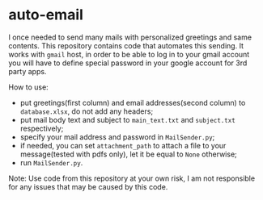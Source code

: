 # auto-email
I once needed to send many mails with personalized greetings and same contents. This repository contains code that automates this sending. It works with `gmail` host, in order to be able to log in to your gmail account you will have to define special password in your google account for 3rd party apps. 

How to use:

- put greetings(first column) and email addresses(second column) to `database.xlsx`, do not add any headers;
- put mail body text and subject to `main_text.txt` and `subject.txt` respectively;
- specify your mail address and password in `MailSender.py`;
- if needed, you can set `attachment_path` to attach a file to your message(tested with pdfs only), let it be equal to `None` otherwise;
- run `MailSender.py`.

Note: Use code from this repository at your own risk, I am not responsible for any issues that may be caused by this code.
